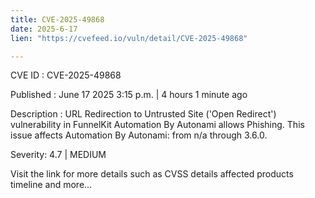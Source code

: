 ```yaml
---
title: CVE-2025-49868
date: 2025-6-17
lien: "https://cvefeed.io/vuln/detail/CVE-2025-49868"

---
```


CVE ID : CVE-2025-49868

Published :  June 17
2025
3:15 p.m. | 4 hours
1 minute ago

Description : URL Redirection to Untrusted Site ('Open Redirect') vulnerability in FunnelKit Automation By Autonami allows Phishing. This issue affects Automation By Autonami: from n/a through 3.6.0.

Severity: 4.7 | MEDIUM

Visit the link for more details
such as CVSS details
affected products
timeline
and more...
